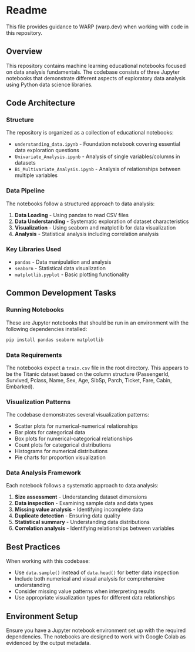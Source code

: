 # Readme

This file provides guidance to WARP (warp.dev) when working with code in this repository.

## Overview

This repository contains machine learning educational notebooks focused on data analysis fundamentals. The codebase consists of three Jupyter notebooks that demonstrate different aspects of exploratory data analysis using Python data science libraries.

## Code Architecture

### Structure
The repository is organized as a collection of educational notebooks:

- `understanding_data.ipynb` - Foundation notebook covering essential data exploration questions
- `Univariate_Analysis.ipynb` - Analysis of single variables/columns in datasets
- `Bi_Multivariate_Analysis.ipynb` - Analysis of relationships between multiple variables

### Data Pipeline
The notebooks follow a structured approach to data analysis:

1. **Data Loading** - Using pandas to read CSV files
2. **Data Understanding** - Systematic exploration of dataset characteristics
3. **Visualization** - Using seaborn and matplotlib for data visualization
4. **Analysis** - Statistical analysis including correlation analysis

### Key Libraries Used
- `pandas` - Data manipulation and analysis
- `seaborn` - Statistical data visualization
- `matplotlib.pyplot` - Basic plotting functionality

## Common Development Tasks

### Running Notebooks
These are Jupyter notebooks that should be run in an environment with the following dependencies installed:
```bash
pip install pandas seaborn matplotlib
```

### Data Requirements
The notebooks expect a `train.csv` file in the root directory. This appears to be the Titanic dataset based on the column structure (PassengerId, Survived, Pclass, Name, Sex, Age, SibSp, Parch, Ticket, Fare, Cabin, Embarked).

### Visualization Patterns
The codebase demonstrates several visualization patterns:
- Scatter plots for numerical-numerical relationships
- Bar plots for categorical data
- Box plots for numerical-categorical relationships
- Count plots for categorical distributions
- Histograms for numerical distributions
- Pie charts for proportion visualization

### Data Analysis Framework
Each notebook follows a systematic approach to data analysis:
1. **Size assessment** - Understanding dataset dimensions
2. **Data inspection** - Examining sample data and data types
3. **Missing value analysis** - Identifying incomplete data
4. **Duplicate detection** - Ensuring data quality
5. **Statistical summary** - Understanding data distributions
6. **Correlation analysis** - Identifying relationships between variables

## Best Practices

When working with this codebase:
- Use `data.sample()` instead of `data.head()` for better data inspection
- Include both numerical and visual analysis for comprehensive understanding
- Consider missing value patterns when interpreting results
- Use appropriate visualization types for different data relationships

## Environment Setup

Ensure you have a Jupyter notebook environment set up with the required dependencies. The notebooks are designed to work with Google Colab as evidenced by the output metadata.
